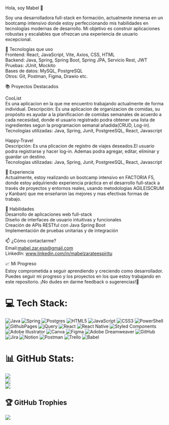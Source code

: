 
Hola, soy Mabel 👋  

Soy una desarrolladora full-stack en formación, actualmente inmersa en un bootcamp intensivo donde estoy perfeccionando mis habilidades en tecnologías modernas de desarrollo. Mi objetivo es construir aplicaciones robustas y escalables que ofrezcan una experiencia de usuario excepcional.  

🚀 Tecnologías que uso  
Frontend: React, JavaScript, Vite, Axios, CSS, HTML  
Backend: Java, Spring, Spring Boot, Spring JPA, Servicio Rest, JWT  
Pruebas: JUnit, Mockito  
Bases de datos: MySQL, PostgreSQL  
Otros: Git, Postman, Figma, Drawio etc.  

📚 Proyectos Destacados  

CooList  
Es una aplicacion en la que me encuentro trabajando actualmente de forma individual.
Descripción: Es una aplicacion de organizacion de comidas, su propósito es ayudar a la planificacion de comidas semanales de acuerdo a cada necesidad, donde el usuario registrado podra obtener una lista de ingredientes segun la programacion semanal añadida(CRUD, Log-in).  
Tecnologías utilizadas: Java, Spring, Junit, PostgreeSQL, React, Javascript  

Happy-Travel  
Descripción: Es una plicacion de registro de viajes deseados.El usuario podra registrarse y hacer log-in. Ademas podra agregar, editar, eliminar y guardar un destino.  
Tecnologías utilizadas: Java, Spring, Junit, PostgreeSQL, React, Javascript

💼 Experiencia  
Actualmente, estoy realizando un bootcamp intensivo en FACTORIA F5, donde estoy adquiriendo experiencia práctica en el desarrollo full-stack a través de proyectos y entornos reales, usando metodologias AGILE(SCRUM y Kanban) que me enseñaron las mejores y mas efectivas formas de trabajo.  

🌟 Habilidades  
Desarrollo de aplicaciones web full-stack  
Diseño de interfaces de usuario intuitivas y funcionales  
Creación de APIs RESTful con Java Spring Boot  
Implementación de pruebas unitarias y de integración  

📫 ¿Cómo contactarme?  
Email:mabel.zar.esp@gmail.com  
LinkedIn: www.linkedin.com/in/mabelzarateespiritu  

📈 Mi Progreso  
Estoy comprometida a seguir aprendiendo y creciendo como desarrollador. Puedes seguir mi progreso y los proyectos en los que estoy trabajando en este repositorio. ¡No dudes en darme feedback o sugerencias!💞️  

<!---
MabelZar/MabelZar is a ✨ special ✨ repository because its `README.md` (this file) appears on your GitHub profile.
You can click the Preview link to take a look at your changes.
--->

# 💻 Tech Stack:
![Java](https://img.shields.io/badge/java-%23ED8B00.svg?style=for-the-badge&logo=openjdk&logoColor=white) ![Spring](https://img.shields.io/badge/spring-%236DB33F.svg?style=for-the-badge&logo=spring&logoColor=white) ![Postgres](https://img.shields.io/badge/postgres-%23316192.svg?style=for-the-badge&logo=postgresql&logoColor=white) ![HTML5](https://img.shields.io/badge/html5-%23E34F26.svg?style=for-the-badge&logo=html5&logoColor=white) ![JavaScript](https://img.shields.io/badge/javascript-%23323330.svg?style=for-the-badge&logo=javascript&logoColor=%23F7DF1E) ![CSS3](https://img.shields.io/badge/css3-%231572B6.svg?style=for-the-badge&logo=css3&logoColor=white) ![PowerShell](https://img.shields.io/badge/PowerShell-%235391FE.svg?style=for-the-badge&logo=powershell&logoColor=white) ![GithubPages](https://img.shields.io/badge/github%20pages-121013?style=for-the-badge&logo=github&logoColor=white) ![jQuery](https://img.shields.io/badge/jquery-%230769AD.svg?style=for-the-badge&logo=jquery&logoColor=white) ![React](https://img.shields.io/badge/react-%2320232a.svg?style=for-the-badge&logo=react&logoColor=%2361DAFB) ![React Native](https://img.shields.io/badge/react_native-%2320232a.svg?style=for-the-badge&logo=react&logoColor=%2361DAFB) ![Styled Components](https://img.shields.io/badge/styled--components-DB7093?style=for-the-badge&logo=styled-components&logoColor=white) ![Adobe Illustrator](https://img.shields.io/badge/adobe%20illustrator-%23FF9A00.svg?style=for-the-badge&logo=adobe%20illustrator&logoColor=white) ![Canva](https://img.shields.io/badge/Canva-%2300C4CC.svg?style=for-the-badge&logo=Canva&logoColor=white) ![Figma](https://img.shields.io/badge/figma-%23F24E1E.svg?style=for-the-badge&logo=figma&logoColor=white) ![Adobe Dreamweaver](https://img.shields.io/badge/Adobe%20Dreamweaver-FF61F6.svg?style=for-the-badge&logo=Adobe%20Dreamweaver&logoColor=white) ![GitHub](https://img.shields.io/badge/github-%23121011.svg?style=for-the-badge&logo=github&logoColor=white) ![Jira](https://img.shields.io/badge/jira-%230A0FFF.svg?style=for-the-badge&logo=jira&logoColor=white) ![Notion](https://img.shields.io/badge/Notion-%23000000.svg?style=for-the-badge&logo=notion&logoColor=white) ![Postman](https://img.shields.io/badge/Postman-FF6C37?style=for-the-badge&logo=postman&logoColor=white) ![Trello](https://img.shields.io/badge/Trello-%23026AA7.svg?style=for-the-badge&logo=Trello&logoColor=white) ![Babel](https://img.shields.io/badge/Babel-F9DC3e?style=for-the-badge&logo=babel&logoColor=black)

# 📊 GitHub Stats:
![](https://github-readme-stats.vercel.app/api?username=MabelZar&theme=dark&hide_border=false&include_all_commits=false&count_private=false)<br/>
![](https://github-readme-streak-stats.herokuapp.com/?user=MabelZar&theme=dark&hide_border=false)<br/>
![](https://github-readme-stats.vercel.app/api/top-langs/?username=MabelZar&theme=dark&hide_border=false&include_all_commits=false&count_private=false&layout=compact)

## 🏆 GitHub Trophies  
![](https://github-profile-trophy.vercel.app/?username=MabelZar&theme=radical&no-frame=false&no-bg=true&margin-w=4)  






